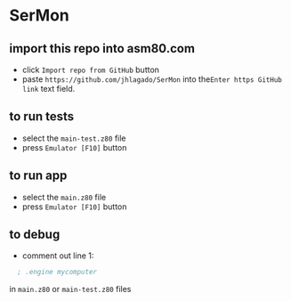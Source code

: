 # SerMon

## import this repo into asm80.com

- click `Import repo from GitHub` button
- paste `https://github.com/jhlagado/SerMon` into the`Enter https GitHub link` text field.

## to run tests

- select the `main-test.z80` file
- press `Emulator [F10]` button

## to run app

- select the `main.z80` file
- press `Emulator [F10]` button

## to debug

- comment out line 1:

```asm
  ; .engine mycomputer
```

in `main.z80` or `main-test.z80` files
